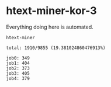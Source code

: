# htext-miner-kor-3

Everything doing here is automated.

```
htext-miner

total: 1910/9855 (19.381024860476913%)

job0: 349
job1: 404
job2: 373
job3: 405
job4: 379
```